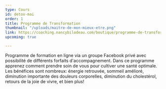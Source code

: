 ```yaml
---
type: Cours
id: detox-mai
order: 1
title: Programme de Transformation
thumbnail: "/uploads/maitre-de-mon-mieux-etre.png"
link: https://coaching.nancybilodeau.com/boutique/programme-de-transformation
upcoming: true

---
```

Programme de formation en ligne via un groupe Facebook privé avec possibilité de différents forfaits d'accompagnement. Dans ce programme apprenez comment prendre soin de vous pour cultiver une santé optimale. Les bénéfices sont nombreux: énergie retrouvée, sommeil amélioré, diminution importante des douleurs corporelles, diminution du cholestérol, retours de la joie de vivre, et bien plus!